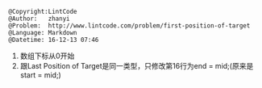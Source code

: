 ```
@Copyright:LintCode
@Author:   zhanyi
@Problem:  http://www.lintcode.com/problem/first-position-of-target
@Language: Markdown
@Datetime: 16-12-13 07:46
```

1. 数组下标从0开始
2. 跟Last Position of Target是同一类型，只修改第16行为end = mid;(原来是start = mid;)